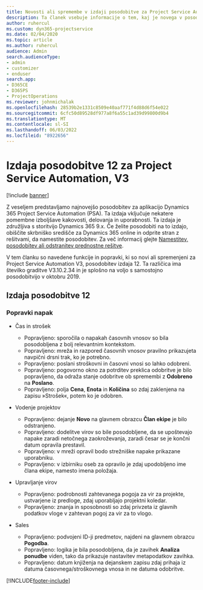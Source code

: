 ```yaml
---
title: Novosti ali spremembe v izdaji posodobitve za Project Service Automation 12, V3
description: Ta članek vsebuje informacije o tem, kaj je novega v posodobitvi Project Service Automation, izdaja 12, V3.
author: ruhercul
ms.custom: dyn365-projectservice
ms.date: 02/04/2020
ms.topic: article
ms.author: ruhercul
audience: Admin
search.audienceType:
- admin
- customizer
- enduser
search.app:
- D365CE
- D365PS
- ProjectOperations
ms.reviewer: johnmichalak
ms.openlocfilehash: 28539b2e1331c8509e40aaf771f4d88d6f54e022
ms.sourcegitcommit: 6cfc50d89528df977a8f6a55c1ad39d99800d9b4
ms.translationtype: MT
ms.contentlocale: sl-SI
ms.lasthandoff: 06/03/2022
ms.locfileid: "8922656"
---
```

# <a name="project-service-automation-update-release-12-v3"></a>Izdaja posodobitve 12 za Project Service Automation, V3

[!include [banner](../includes/psa-now-project-operations.md)]

Z veseljem predstavljamo najnovejšo posodobitev za aplikacijo Dynamics 365 Project Service Automation (PSA). Ta izdaja vključuje nekatere pomembne izboljšave kakovosti, delovanja in uporabnosti. Ta izdaja je združljiva s storitvijo Dynamics 365 9.x. Če želite posodobiti na to izdajo, obiščite skrbniško središče za Dynamics 365 online in odprite stran z rešitvami, da namestite posodobitev. Za več informacij glejte [Namestitev, posodobitev ali odstranitev prednostne rešitve](/power-platform/admin/install-remove-preferred-solution).

V tem članku so navedene funkcije in popravki, ki so novi ali spremenjeni za Project Service Automation V3, posodobitev izdaja 12. Ta različica ima številko graditve V3.10.2.34 in je splošno na voljo s samostojno posodobitvijo v oktobru 2019.

## <a name="update-release-12"></a>Izdaja posodobitve 12

### <a name="bug-fixes"></a>Popravki napak

- Čas in strošek

    - Popravljeno: sporočila o napakah časovnih vnosov so bila posodobljena z bolj relevantnim kontekstom.
    - Popravljeno: mreža in razpored časovnih vnosov pravilno prikazujeta navpični drsni trak, ko je potrebno.
    - Popravljeno: poslani stroškovni in časovni vnosi so lahko odobreni.
    - Popravljeno: pogovorno okno za potrditev preklica odobritve je bilo popravljeno, da odraža stanje odobritve ob spremembi z **Odobreno** na **Poslano**.
    - Popravljeno: polja **Cena**, **Enota** in **Količina** so zdaj zaklenjena na zapisu »Strošek«, potem ko je odobren.

- Vodenje projektov

    - Popravljeno: dejanje **Novo** na glavnem obrazcu **Član ekipe** je bilo odstranjeno.
    - Popravljeno: dodelitve virov so bile posodobljene, da se upoštevajo napake zaradi netočnega zaokroževanja, zaradi česar se je končni datum opravila prestavil.
    - Popravljeno: v mreži opravil bodo strežniške napake prikazane uporabniku.
    - Popravljeno: v izbirniku oseb za opravilo je zdaj upodobljeno ime člana ekipe, namesto imena položaja.

- Upravljanje virov

    - Popravljeno: podrobnosti zahtevanega pogoja za vir za projekte, ustvarjene iz predloge, zdaj uporabljajo projektni koledar.
    - Popravljeno: znanja in sposobnosti so zdaj privzeta iz glavnih podatkov vloge v zahtevan pogoj za vir za to vlogo.

- Sales

    - Popravljeno: podvojeni ID-ji predmetov, najdeni na glavnem obrazcu **Pogodba**.
    - Popravljeno: logika je bila posodobljena, da je zavihek **Analiza ponudbe** viden, tako da prikazuje nastavitev metapodatkov zavihka.
    - Popravljeno: datum knjiženja na dejanskem zapisu zdaj prihaja iz datuma časovnega/stroškovnega vnosa in ne datuma odobritve.


[!INCLUDE[footer-include](../includes/footer-banner.md)]
